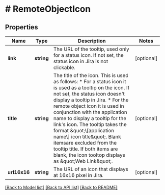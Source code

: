 # # RemoteObjectIcon

## Properties

Name | Type | Description | Notes
------------ | ------------- | ------------- | -------------
**link** | **string** | The URL of the tooltip, used only for a status icon. If not set, the status icon in Jira is not clickable. | [optional]
**title** | **string** | The title of the icon. This is used as follows:   *  For a status icon it is used as a tooltip on the icon. If not set, the status icon doesn&#39;t display a tooltip in Jira.  *  For the remote object icon it is used in conjunction with the application name to display a tooltip for the link&#39;s icon. The tooltip takes the format \&quot;\\[application name\\] icon title\&quot;. Blank itemsare excluded from the tooltip title. If both items are blank, the icon tooltop displays as \&quot;Web Link\&quot;. | [optional]
**url16x16** | **string** | The URL of an icon that displays at 16x16 pixel in Jira. | [optional]

[[Back to Model list]](../../README.md#models) [[Back to API list]](../../README.md#endpoints) [[Back to README]](../../README.md)
